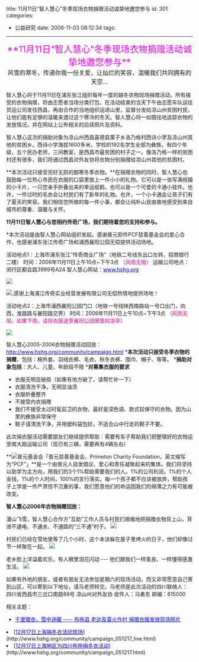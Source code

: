 title: 11月11日“智人慧心”冬季现场衣物捐赠活动诚挚地邀您参与
id: 301
categories:
  - 公益研究
date: 2006-11-03 08:12:34
tags:
---

<div id="msgcns!9697D6160EFEBC17!939" class="bvMsg"><div align="center"><span><font size="5"><font color="#ff00ff"><span>**11月11日“智人慧心”冬季现场衣物捐赠活动诚挚地邀您参与**</span>
</font></font></span></div>
<div align="center"><font size="3"><span>风雪的寒冬，传递你我一份关爱，让灿烂的笑容，温暖我们共同拥有的天空…</span> </font></div>

智人慧心将于11月11日在浦东张江组织每年一度的越冬衣物现场捐赠活动。所有接受的衣物捐赠，将由志愿者当场分类打包，在活动结束的当天下午由志愿车队运往货运公司发往西昌，再由合作的当地组织运进山里，监督分发给凉山州贫困村民，让他们能有足够的温暖来渡过这个寒冷的冬天。智人慧心将一如既往地追踪衣物的发放情况，并在网站上公布相关的后续照片及资料。 

智人慧心这次的捐助对象为凉山州西昌喜德县栗子乡洛乃格村西诗小学及凉山州其他的贫困乡。西诗小学海拔1600多米，学校的192名学生全部为彝族，有四个年级，五个民办老师，三间教室，是西昌市最贫困的村子之一。像洛乃格一样的贫困村还有很多，我们将通过西昌对外友协将衣物分别捐赠给凉山州其他的贫困村。 

**本次活动只接受完好无损的御寒冬季衣物。**在捐赠衣物的同时，智人慧心也鼓励每一位热心市民在衣服的口袋里放上一件小小的礼物。它可以是一张写满祝福的小卡片，一只您亲手折叠出来的幸运纸鹤，也可以是一个可爱的卡通小挂件。也许，一件过时的毛衣会让村民们有了新年的礼物。也许，一个小卡通会让孩子们有了夏天的笑容。我们相信您所做的每一件小事，都会让纯朴山民由衷地感受到来自城市的尊重、温暖与关怀。 

**11月11日智人慧心与您相约传奇广场，我们期待着您的支持和参与。** 

*本次活动是由智人慧心网站组织发起。感谢普元软件PCF慈善基金会的爱心合作，也感谢浦东张江传奇广场和浦西襄阳公园无偿提供活动场地。 

<span>活动地点1</span>：上海市浦东张江“传奇商业广场”（地铁二号线东出口左转，招商银行二楼）
时间：2006年11月11日上午10点~下午3点 <font color="#ec008c">（风雨无阻）</font>
运输公司地点：闵行区都会路3999号A24 
智人慧心网站：[<u><font color="#0000ff">www.hshg.org</font></u>](http://www.hshg.org/)

<u><font color="#0000ff">![](http://www.hshg.org/community/images_campaign/060308_map2.gif)

![](http://www.hshg.org/community/images_campaign/060308_map.gif)
</font></u>感谢上海浦江传奇实业经营发展有限公司无偿热情地提供场地！

<span>活动地点2</span>：上海市浦西襄阳公园门口（地铁一号线陕西南路站一号口出门，向西，淮路路与襄阳路交界）
时间：2006年11月11日上午10点~下午3点 <font color="#ec008c">（风雨无阻，如果下雨，请将衣服送至襄阳公园里面的凉亭）</font>

![](http://www.hshg.org/community/images_campaign/061111_map.gif)

智人慧心2005-2006衣物捐赠活动回放：[<u><font color="#0000ff">http://www.hshg.org/community/campaign.html</font></u>](http://www.hshg.org/community/campaign.html)
***本次活动只接受冬季衣物的捐赠**，包括：棉外套、羽绒衣裤、毛衣、秋冬衣裤、围巾、帽子、等等。 
***捐助对象包括**：大人、儿童，年龄段不限 
***对募集衣服的要求** 

*   衣服无明显破损（如果有地方破了，请帮忙补一下）<li>衣服清洗干净，无明显油渍<li>衣服折叠整齐<li>不接受内衣捐赠<li>我们不接受太过时髦前卫的衣物，最好是深色调、款式较保守的衣物。因为山里的彝族非常保守<li>鞋子请清洗干净，并用塑料袋包好。不适合山中行走的鞋子不要。

此次捐衣服活动需要朋友们继续提供帮助：需要有车子帮助我们把整理好的衣物运至南大路运输公司（现已有三辆，需要再有4辆左右） 

**<span>![普元基金会](http://www.hshg.org/community/images_campaign/logo_primeton.gif)「普元慈善基金会，Primeton Charity Foundation，英文缩写为“PCF”」</span>**是一个由普元人自发倡议、爱心和责任凝聚起来的集体。我们将坚持以助学为主方向，用我们的3个1%帮助需要我们的人。1%的公司利润，1%的个人金钱，1%的个人时间，100%的言行落实。每一个孩子都不应该被放弃，帮助孩子上学是一件严肃但不沉重的事，我们愿意他们的命运因我们的绵薄之力有可能被改变。

**智人慧心2006年衣物捐赠回放：**

漫山飞雪，智人慧心合作方“互助”工作人员与村民们艰难地把捐赠衣物背上山，背进不通电、不通水、不通路的“三不通”村子。
![](http://www.hshg.org/community/images_campaign/051217_review_02.jpg)

村民们已经在雪地里等了几个小时，这个本该躲在屋子里烤火的日子，他们却像过节一样聚在一起。
![](http://www.hshg.org/community/images_campaign/051217_review_04.jpg)

老乡脸上洋溢着欢乐，有人眼里泪花闪动 --- 他们跟我们一样善良、一样懂得感激生活。
![](http://www.hshg.org/community/images_campaign/051217_review_14.jpg)

如果有外地的朋友，或者有朋友无法参加星期六的现场活动，而又非常愿意自己寄到山区，可以寄到以下地址，请马老师转交。马老师是此次活动的四川联络人：
四川省西昌市三岔口南路88号 凉山州对外友协 
收件人：马勇东 
邮编：615000

相关主题：

*   [<font color="#0000ff"><u>千里赠衣，雪中送暖 ---- 布拖县 老达及莫火作村 捐赠衣服发放现场照片 </u></font>](http://www.hshg.org/community/campaign_051220_review.html)
<li>[<u><font color="#0000ff">12月17日上海捐冬衣活动现场</font></u>](http://www.hshg.org/community/campaign_051217_live.html)<li>[<u><font color="#0000ff">12月17日上海地区为四川布拖捐冬衣活动</font></u>](http://www.hshg.org/community/campaign_051217.html)</div>